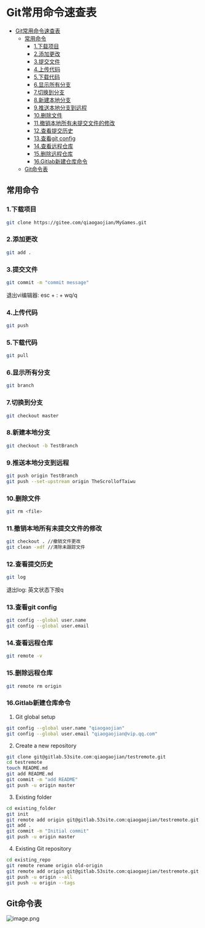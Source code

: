 # Git常用命令速查表

<!-- TOC -->

- [Git常用命令速查表](#git常用命令速查表)
    - [常用命令](#常用命令)
        - [1.下载项目](#1下载项目)
        - [2.添加更改](#2添加更改)
        - [3.提交文件](#3提交文件)
        - [4.上传代码](#4上传代码)
        - [5.下载代码](#5下载代码)
        - [6.显示所有分支](#6显示所有分支)
        - [7.切换到分支](#7切换到分支)
        - [8.新建本地分支](#8新建本地分支)
        - [9.推送本地分支到远程](#9推送本地分支到远程)
        - [10.删除文件](#10删除文件)
        - [11.撤销本地所有未提交文件的修改](#11撤销本地所有未提交文件的修改)
        - [12.查看提交历史](#12查看提交历史)
        - [13.查看git config](#13查看git-config)
        - [14.查看远程仓库](#14查看远程仓库)
        - [15.删除远程仓库](#15删除远程仓库)
        - [16.Gitlab新建仓库命令](#16gitlab新建仓库命令)
    - [Git命令表](#git命令表)

<!-- /TOC -->

## 常用命令

### 1.下载项目

```sh
git clone https://gitee.com/qiaogaojian/MyGames.git
```

### 2.添加更改

```sh
git add .
```

### 3.提交文件

```sh
git commit -m "commit message"
```

退出vi编辑器: esc + : + wq/q

### 4.上传代码

```sh
git push
```

### 5.下载代码

```sh
git pull
```

### 6.显示所有分支

```sh
git branch
```

### 7.切换到分支

```sh
git checkout master
```

### 8.新建本地分支

```sh
git checkout -b TestBranch
```

### 9.推送本地分支到远程

```sh
git push origin TestBranch
git push --set-upstream origin TheScrollofTaiwu
```

### 10.删除文件

```sh
git rm <file>
```

### 11.撤销本地所有未提交文件的修改

```sh
git checkout . //撤销文件更改
git clean -xdf //清除未跟踪文件
```

### 12.查看提交历史

```sh
git log
```

退出log: 英文状态下按q

### 13.查看git config

```sh
git config --global user.name
git config --global user.email
```

### 14.查看远程仓库

``` sh
git remote -v
```

### 15.删除远程仓库

``` sh
git remote rm origin
```

### 16.Gitlab新建仓库命令

1. Git global setup

``` sh
git config --global user.name "qiaogaojian"
git config --global user.email "qiaogaojian@vip.qq.com"
```

2. Create a new repository

``` sh
git clone git@gitlab.53site.com:qiaogaojian/testremote.git
cd testremote
touch README.md
git add README.md
git commit -m "add README"
git push -u origin master
```

3. Existing folder

``` sh
cd existing_folder
git init
git remote add origin git@gitlab.53site.com:qiaogaojian/testremote.git
git add .
git commit -m "Initial commit"
git push -u origin master
```

4. Existing Git repository

``` sh
cd existing_repo
git remote rename origin old-origin
git remote add origin git@gitlab.53site.com:qiaogaojian/testremote.git
git push -u origin --all
git push -u origin --tags
```

## Git命令表

![image.png](https://upload-images.jianshu.io/upload_images/3947109-efdd076117d53040.png?imageMogr2/auto-orient/strip%7CimageView2/2/w/1240)
